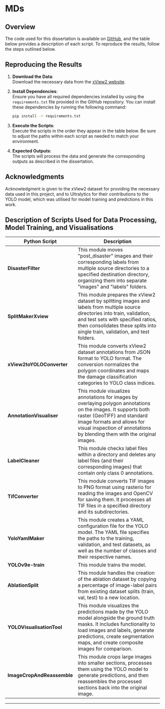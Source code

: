 MDs
==============================

## Overview

The code used for this dissertation is available on [GitHub](https://github.com/lnlk79/MDs), and the table below provides a description of each script. To reproduce the results, follow the steps outlined below.

## Reproducing the Results

1. **Download the Data**:  
   Download the necessary data from the [xView2 website](https://xview2.org/dataset).

2. **Install Dependencies**:  
   Ensure you have all required dependencies installed by using the `requirements.txt` file provided in the GitHub repository. You can install these dependencies by running the following command:
   ```bash
   pip install -r requirements.txt
   ```

3. **Execute the Scripts**:  
   Execute the scripts in the order they appear in the table below. Be sure to adjust the paths within each script as needed to match your environment.

4. **Expected Outputs**:  
   The scripts will process the data and generate the corresponding outputs as described in the dissertation.

## Acknowledgments

Acknowledgment is given to the xView2 dataset for providing the necessary data used in this project, and to Ultralytics for their contributions to the YOLO model, which was utilised for model training and predictions in this work.

## Description of Scripts Used for Data Processing, Model Training, and Visualisations

| Python Script          | Description |
|------------------------|-------------|
| **DisasterFilter**      | This module moves "post_disaster" images and their corresponding labels from multiple source directories to a specified destination directory, organizing them into separate "images" and "labels" folders. |
| **SplitMakerXview**     | This module prepares the xView2 dataset by splitting images and labels from multiple source directories into train, validation, and test sets with specified ratios, then consolidates these splits into single train, validation, and test folders. |
| **xView2toYOLOConverter** | This module converts xView2 dataset annotations from JSON format to YOLO format. The conversion normalizes the polygon coordinates and maps the damage classification categories to YOLO class indices. |
| **AnnotationVisualiser** | This module visualizes annotations for images by overlaying polygon annotations on the images. It supports both raster (GeoTIFF) and standard image formats and allows for visual inspection of annotations by blending them with the original images. |
| **LabelCleaner**        | This module checks label files within a directory and deletes any label files (and their corresponding images) that contain only class 0 annotations. |
| **TifConverter**        | This module converts TIF images to PNG format using rasterio for reading the images and OpenCV for saving them. It processes all TIF files in a specified directory and its subdirectories. |
| **YoloYamlMaker**       | This module creates a YAML configuration file for the YOLO model. The YAML file specifies the paths to the training, validation, and test datasets, as well as the number of classes and their respective names. |
| **YOLOv9e-train**       | This module trains the model. |
| **AblationSplit**       | This module handles the creation of the ablation dataset by copying a percentage of image-label pairs from existing dataset splits (train, val, test) to a new location. |
| **YOLOVisualisationTool** | This module visualizes the predictions made by the YOLO model alongside the ground truth masks. It includes functionality to load images and labels, generate predictions, create segmentation maps, and create composite images for comparison. |
| **ImageCropAndReassemble** | This module crops large images into smaller sections, processes them using the YOLO model to generate predictions, and then reassembles the processed sections back into the original image. |

---
